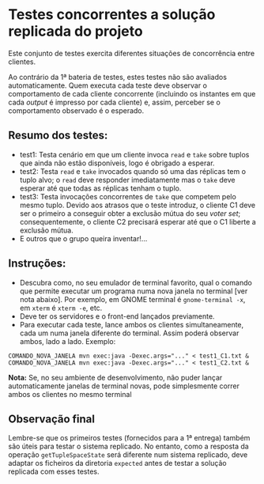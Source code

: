 # Testes concorrentes a solução replicada do projeto

Este conjunto de testes exercita diferentes situações de concorrência entre clientes. 

Ao contrário da 1ª bateria de testes, estes testes não são avaliados automaticamente. Quem executa cada teste deve observar o comportamento de cada cliente concorrente (incluindo os instantes em que cada *output* é impresso por cada cliente) e, assim, perceber se o comportamento observado é o esperado.

## Resumo dos testes:

- test1: Testa cenário em que um cliente invoca `read` e `take` sobre tuplos que ainda não estão disponíveis, logo é obrigado a esperar.
- test2: Testa `read` e `take` invocados quando só uma das réplicas tem o tuplo alvo; o `read` deve responder imediatamente mas o `take` deve esperar até que todas as réplicas tenham o tuplo.
- test3: Testa invocações concorrentes de `take` que competem pelo mesmo tuplo. Devido aos atrasos que o teste introduz, o cliente C1 deve ser o primeiro a conseguir obter a exclusão mútua do seu *voter set*; consequentemente, o cliente C2 precisará esperar até que o C1 liberte a exclusão mútua.
- E outros que o grupo queira inventar!...

## Instruções:
- Descubra como, no seu emulador de terminal favorito, qual o comando que permite executar um programa numa nova janela no terminal [ver nota abaixo]. Por exemplo, em GNOME terminal é `gnome-terminal -x`, em `xterm` é `xterm -e`, etc.
- Deve ter os servidores e o front-end lançados previamente. 
- Para executar cada teste, lance ambos os clientes simultaneamente, cada um numa janela diferente do terminal. Assim poderá observar ambos, lado a lado. 
Exemplo:

``COMANDO_NOVA_JANELA mvn exec:java -Dexec.args="..." < test1_C1.txt & COMANDO_NOVA_JANELA mvn exec:java -Dexec.args="..." < test1_C2.txt & ``

**Nota:** Se, no seu ambiente de desenvolvimento, não puder lançar automaticamente janelas de terminal novas, pode simplesmente correr ambos os clientes no mesmo terminal

## Observação final

Lembre-se que os primeiros testes (fornecidos para a 1ª entrega) também são úteis para testar o sistema replicado. No entanto, como a resposta da operação `getTupleSpaceState` será diferente num sistema replicado, deve adaptar os ficheiros da diretoria `expected` antes de testar a solução replicada com esses testes.